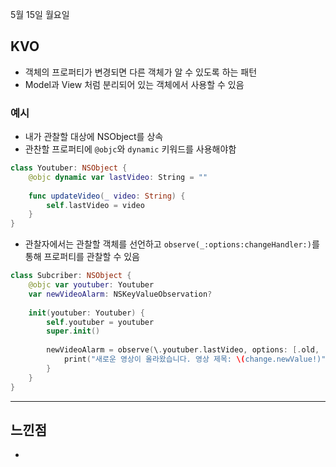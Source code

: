 5월 15일 월요일

## KVO
- 객체의 프로퍼티가 변경되면 다른 객체가 알 수 있도록 하는 패턴
- Model과 View 처럼 분리되어 있는 객체에서 사용할 수 있음

### 예시
- 내가 관찰할 대상에 NSObject를 상속
- 관찬할 프로퍼티에 `@objc`와 `dynamic` 키워드를 사용해야함

```swift
class Youtuber: NSObject {
    @objc dynamic var lastVideo: String = ""
    
    func updateVideo(_ video: String) {
        self.lastVideo = video
    }
}
```

- 관찰자에서는 관찰할 객체를 선언하고 `observe(_:options:changeHandler:)`를 통해 프로퍼티를 관찰할 수 있음

```swift
class Subcriber: NSObject {
    @objc var youtuber: Youtuber
    var newVideoAlarm: NSKeyValueObservation?
    
    init(youtuber: Youtuber) {
        self.youtuber = youtuber
        super.init()
        
        newVideoAlarm = observe(\.youtuber.lastVideo, options: [.old, .new]) { video, change in
            print("새로운 영상이 올라왔습니다. 영상 제목: \(change.newValue!)")
        }
    }
}
```

---
## 느낀점
- 

